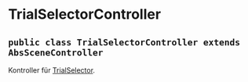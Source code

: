 # TrialSelectorController


## `public class TrialSelectorController extends AbsSceneController`

Kontroller für [TrialSelector](TrialSelector.md).
